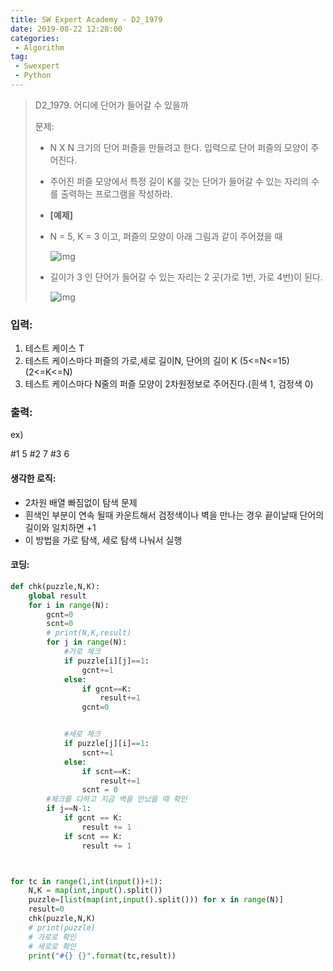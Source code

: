 ```yaml
---
title: SW Expert Academy - D2_1979
date: 2019-08-22 12:28:00
categories:
 - Algorithm
tag:
 - Swexpert
 - Python
---
```


>  D2_1979. 어디에 단어가 들어갈 수 있을까
>
> 문제:
>
> - N X N 크기의 단어 퍼즐을 만들려고 한다. 입력으로 단어 퍼즐의 모양이 주어진다.
>
> - 주어진 퍼즐 모양에서 특정 길이 K를 갖는 단어가 들어갈 수 있는 자리의 수를 출력하는 프로그램을 작성하라.
>
> - **[예제]**
>
> - N = 5, K = 3 이고, 퍼즐의 모양이 아래 그림과 같이 주어졌을 때
>
>   ![img](https://www.swexpertacademy.com/main/common/fileDownload.do?downloadType=CKEditorImages&fileId=AV5PuqX6AawDFAUq)
>
> - 길이가 3 인 단어가 들어갈 수 있는 자리는 2 곳(가로 1번, 가로 4번)이 된다.
>
>   ![img](https://www.swexpertacademy.com/main/common/fileDownload.do?downloadType=CKEditorImages&fileId=AV5Puv2aAa4DFAUq)

### 입력:

1. 테스트 케이스 T
2. 테스트 케이스마다 퍼즐의 가로,세로 길이N, 단어의 길이 K   (5<=N<=15)   (2<=K<=N)
3. 테스트 케이스마다 N줄의 퍼즐 모양이 2차원정보로 주어진다.(흰색 1, 검정색 0)



### 출력:

ex)

#1 5
#2 7
#3 6



#### 생각한 로직:

- 2차원 배열 빠짐없이 탐색 문제
- 흰색인 부분이 연속 될때 카운트해서 검정색이나 벽을 만나는 경우 끝이날때 단어의 길이와 일치하면 +1
- 이 방법을 가로 탐색, 세로 탐색 나눠서 실행



#### 코딩:

```python
def chk(puzzle,N,K):
    global result
    for i in range(N):
        gcnt=0
        scnt=0
        # print(N,K,result)
        for j in range(N):
            #가로 체크
            if puzzle[i][j]==1:
                gcnt+=1
            else:
                if gcnt==K:
                    result+=1
                gcnt=0


            #세로 체크
            if puzzle[j][i]==1:
                scnt+=1
            else:
                if scnt==K:
                    result+=1
                scnt = 0
        #체크를 다하고 지금 벽을 만났을 때 확인 
        if j==N-1:
            if gcnt == K:
                result += 1
            if scnt == K:
                result += 1



for tc in range(1,int(input())+1):
    N,K = map(int,input().split())
    puzzle=[list(map(int,input().split())) for x in range(N)]
    result=0
    chk(puzzle,N,K)
    # print(puzzle)
    # 가로로 확인
    # 세로로 확인
    print("#{} {}".format(tc,result))
```



[출처]: https://www.swexpertacademy.com/